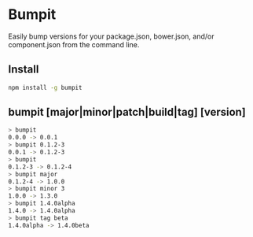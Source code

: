 # Bumpit

Easily bump versions for your package.json, bower.json, and/or component.json
from the command line.

Install
-------

```bash
npm install -g bumpit
```

bumpit [major|minor|patch|build|tag] [version]
----

```bash
> bumpit
0.0.0 -> 0.0.1
> bumpit 0.1.2-3
0.0.1 -> 0.1.2-3
> bumpit
0.1.2-3 -> 0.1.2-4
> bumpit major
0.1.2-4 -> 1.0.0
> bumpit minor 3
1.0.0 -> 1.3.0
> bumpit 1.4.0alpha
1.4.0 -> 1.4.0alpha
> bumpit tag beta
1.4.0alpha -> 1.4.0beta
```
